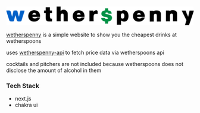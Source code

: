 ![wetherspenny](public/static/TextLogo.svg "title")

[wetherspenny](www.wetherspenny.com) is a simple website to show you the cheapest drinks at wetherspoons

uses [wetherspenny-api](https://github.com/charliertm/wetherspenny-api) to fetch price data via wetherspoons api

cocktails and pitchers are not included because wetherspoons does not disclose the amount of alcohol in them

### Tech Stack

- next.js
- chakra ui
